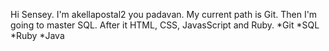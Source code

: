 Hi Sensey.
I'm akellapostal2 you padavan.
My current path is Git. Then I'm going to master SQL. After it HTML, CSS, JavasScript and Ruby.
*Git
*SQL
*Ruby
*Java
